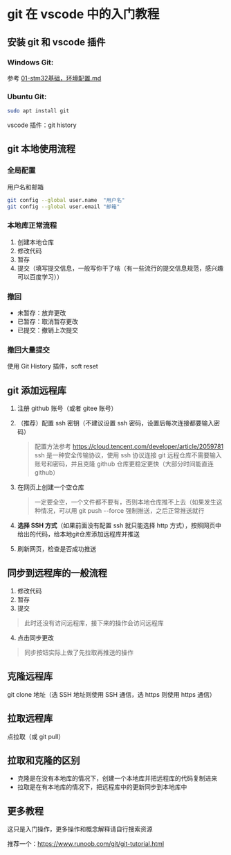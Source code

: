 # git 在 vscode 中的入门教程

## 安装 git 和 vscode 插件

### Windows Git: 
参考 [01-stm32基础，环境配置.md](../01-stm32基础，环境配置/01-stm32基础，环境配置.md#git)

### Ubuntu Git:
```bash
sudo apt install git
```

vscode 插件：git history

## git 本地使用流程

### 全局配置

用户名和邮箱
```bash
git config --global user.name  "用户名"
git config --global user.email "邮箱"
```

### 本地库正常流程
1. 创建本地仓库
2. 修改代码
3. 暂存
4. 提交（填写提交信息，一般写你干了啥（有一些流行的提交信息规范，感兴趣可以百度学习））

### 撤回
- 未暂存：放弃更改
- 已暂存：取消暂存更改
- 已提交：撤销上次提交

### 撤回大量提交
使用 Git History 插件，soft reset

## git 添加远程库
1. 注册 github 账号（或者 gitee 账号）
2. （推荐）配置 ssh 密钥（不建议设置 ssh 密码，设置后每次连接都要输入密码）  
   > 配置方法参考 <https://cloud.tencent.com/developer/article/2059781>  
   > ssh 是一种安全传输协议，使用 ssh 协议连接 git 远程仓库不需要输入账号和密码，并且克隆 github 仓库更稳定更快（大部分时间能直连 github）  

3. 在网页上创建一个空仓库
   > 一定要全空，一个文件都不要有，否则本地仓库推不上去（如果发生这种情况，可以用 git push --force 强制推送，之后正常推送就行
4. **选择 SSH 方式**（如果前面没有配置 ssh 就只能选择 http 方式），按照网页中给出的代码，给本地git仓库添加远程库并推送
5. 刷新网页，检查是否成功推送

## 同步到远程库的一般流程
1. 修改代码
2. 暂存
3. 提交
> 此时还没有访问远程库，接下来的操作会访问远程库
4. 点击同步更改

> 同步按钮实际上做了先拉取再推送的操作

## 克隆远程库
git clone 地址（选 SSH 地址则使用 SSH 通信，选 https 则使用 https 通信）

## 拉取远程库
点拉取（或 git pull）

## 拉取和克隆的区别
- 克隆是在没有本地库的情况下，创建一个本地库并把远程库的代码复制进来
- 拉取是在有本地库的情况下，把远程库中的更新同步到本地库中

## 更多教程
这只是入门操作，更多操作和概念解释请自行搜索资源

推荐一个：<https://www.runoob.com/git/git-tutorial.html>


